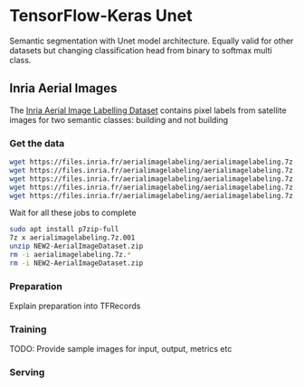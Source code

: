 # TensorFlow-Keras Unet

Semantic segmentation with Unet model architecture. Equally valid for other datasets but changing classification head from binary to softmax multi class.

## Inria Aerial Images
The [Inria Aerial Image Labelling Dataset](https://project.inria.fr/aerialimagelabeling/) contains pixel labels from satellite images for two semantic classes: building and not building

### Get the data

```bash
wget https://files.inria.fr/aerialimagelabeling/aerialimagelabeling.7z.001 &
wget https://files.inria.fr/aerialimagelabeling/aerialimagelabeling.7z.002 &
wget https://files.inria.fr/aerialimagelabeling/aerialimagelabeling.7z.003 &
wget https://files.inria.fr/aerialimagelabeling/aerialimagelabeling.7z.004 &
wget https://files.inria.fr/aerialimagelabeling/aerialimagelabeling.7z.005 &

```
Wait for all these jobs to complete

```bash
sudo apt install p7zip-full
7z x aerialimagelabeling.7z.001
unzip NEW2-AerialImageDataset.zip
rm -i aerialimagelabeling.7z.* 
rm -i NEW2-AerialImageDataset.zip
```

### Preparation
Explain preparation into TFRecords

### Training
TODO: Provide sample images for input, output, metrics etc

### Serving
